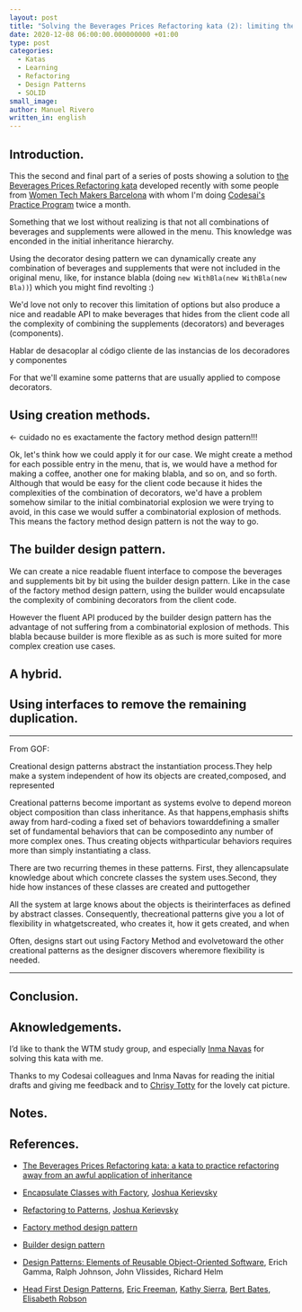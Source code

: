 ```yaml
---
layout: post
title: "Solving the Beverages Prices Refactoring kata (2): limiting the options in the menu"
date: 2020-12-08 06:00:00.000000000 +01:00
type: post
categories:
  - Katas
  - Learning
  - Refactoring
  - Design Patterns
  - SOLID
small_image: 
author: Manuel Rivero
written_in: english
---
```


<h2>Introduction.</h2>

This the second and final part of a series of posts showing a solution to [the Beverages Prices Refactoring kata](/2019/04/beverages_prices_kata) developed recently with some people from [Women Tech Makers Barcelona](https://www.meetup.com/wtmbcn/) with whom I'm doing [Codesai's Practice Program](https://github.com/Codesai/practice_program) twice a month.

Something that we lost without realizing is that not all combinations of beverages and supplements were allowed in the menu. This knowledge was enconded in the initial inheritance hierarchy.

Using the decorator desing pattern we can dynamically create any combination of beverages and supplements that were not included in the original menu, like, for instance blabla (doing `new WithBla(new WithBla(new Bla))`) which you might find revolting :)

We'd love not only to recover this limitation of options but also produce a nice and readable API to make beverages that hides from the client code all the complexity of combining the supplements (decorators) and beverages (components).

Hablar de desacoplar al código cliente de las instancias de los decoradores y componentes

For that we'll examine some patterns that are usually applied to compose decorators.

<h2>Using creation methods. </h2> <- cuidado no es exactamente the factory method design pattern!!! 

Ok, let's think how we could apply it for our case. We might create a method for each possible entry in the menu, that is, we would have a method for making a coffee, another one for making blabla, and so on, and so forth. Although that would be easy for the client code because it hides the complexities of the combination of decorators, we'd have a problem somehow similar to the initial combinatorial explosion we were trying to avoid, in this case we would suffer a combinatorial explosion of methods. This means the factory method design pattern is not the way to go.

<h2>The builder design pattern. </h2>

We can create a nice readable fluent interface to compose the beverages and supplements bit by bit using the builder design pattern. Like in the case of the factory method design pattern, using the builder would encapsulate the complexity of combining decorators from the client code. 

However the fluent API produced by the builder design pattern has the advantage of not suffering from a combinatorial explosion of methods. This blabla because builder is more flexible as as such is more suited for more complex creation use cases.

<h2>A hybrid. </h2>


<h2>Using interfaces to remove the remaining duplication. </h2>

--------------------------------

From GOF:

Creational design patterns abstract the instantiation process.They help make a system independent of how its objects are created,composed, and represented

Creational patterns become important as systems evolve to depend moreon object composition than class inheritance. As that happens,emphasis shifts away from hard-coding a fixed set of behaviors towarddefining a smaller set of fundamental behaviors that can be composedinto any number of more complex ones. Thus creating objects withparticular behaviors requires more than simply instantiating a class. 

There are two recurring themes in these patterns. First, they allencapsulate knowledge about which concrete classes the system uses.Second, they hide how instances of these classes are created and puttogether

All the system at large knows about the objects is theirinterfaces as defined by abstract classes. Consequently, thecreational patterns give you a lot of flexibility in whatgetscreated, who creates it, how it gets created, and when

Often, designs start out using Factory Method and evolvetoward the other creational patterns as the designer discovers wheremore flexibility is needed.

--------------------------------



<h2>Conclusion.</h2>



<h2>Aknowledgements.</h2>

I’d like to thank the WTM study group, and especially [Inma Navas](https://twitter.com/InmaCNavas) for solving this kata with me.

Thanks to my Codesai colleagues and Inma Navas for reading the initial drafts and giving me feedback and to [Chrisy Totty](https://www.pexels.com/@tottster) for the lovely cat picture.

<h2>Notes.</h2>



<h2>References.</h2>

* [The Beverages Prices Refactoring kata: a kata to practice refactoring away from an awful application of inheritance](/2019/04/beverages_prices_kata)

* [Encapsulate Classes with Factory](https://www.informit.com/articles/article.aspx?p=1398606&seqNum=3), [Joshua Kerievsky](https://wiki.c2.com/?JoshuaKerievsky)

*  [Refactoring to Patterns](https://www.goodreads.com/book/show/85041.Refactoring_to_Patterns), [Joshua Kerievsky](https://wiki.c2.com/?JoshuaKerievsky)

* [Factory method design pattern](https://en.wikipedia.org/wiki/Factory_method_pattern)

* [Builder design pattern](https://en.wikipedia.org/wiki/Builder_pattern) 

* [Design Patterns: Elements of Reusable Object-Oriented Software](https://www.goodreads.com/book/show/85009.Design_Patterns), Erich Gamma, Ralph Johnson, John Vlissides, Richard Helm

* [Head First Design Patterns](https://www.goodreads.com/book/show/58128.Head_First_Design_Patterns), [Eric Freeman](https://en.wikipedia.org/wiki/Eric_Freeman_(writer)), [Kathy Sierra](https://en.wikipedia.org/wiki/Kathy_Sierra), [Bert Bates](https://twitter.com/bertbates?lang=en), [Elisabeth Robson](https://www.elisabethrobson.com/)


